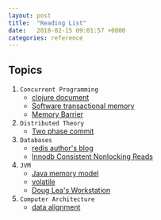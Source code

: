 ```yaml
---
layout: post
title:  "Reading List"
date:   2018-02-15 09:01:57 +0800
categories: reference 
---
```

## Topics
1. `Concurrent Programming`
	- [clojure document][clojure_document] 
	- [Software transactional memory][Software_transactional_memory]
	- [Memory Barrier][Memory_Barrier]
2. `Distributed Theory`
	- [Two phase commit][Two_phase_commit]
3. `Databases`
	- [redis author's blog][redis_author_blog]
	- [Innodb Consistent Nonlocking Reads][Consistent_Nonlocking_Reads]
4. `JVM`
	- [Java memory model][jsr_133]
	- [volatile][volatile]
	- [Doug Lea's Workstation][Doug_Lea_blog]
5. `Computer Architecture`
	- [data alignment][data_alignment]

[clojure_document]: http://clojure-doc.org/articles/language/concurrency_and_parallelism.html
[jsr_133]: http://g.oswego.edu/dl/jmm/cookbook.html
[volatile]: http://gee.cs.oswego.edu/dl/cpj/jmm.html
[Software_transactional_memory]: https://en.wikipedia.org/wiki/Software_transactional_memory
[redis_author_blog]: http://antirez.com/latest/0
[Doug_Lea_blog]: http://g.oswego.edu/
[Memory_Barrier]: http://jeremymanson.blogspot.com/2007/08/causality-and-java-memory-model.html
[Two_phase_commit]: https://en.wikipedia.org/wiki/Two-phase_commit_protocol
[Consistent_Nonlocking_Reads]: https://dev.mysql.com/doc/refman/5.7/en/innodb-consistent-read.html
[data_alignment]: https://www.ibm.com/developerworks/library/pa-dalign/
